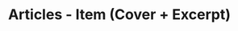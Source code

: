 ---
layout: articles
title: Articles - Item (Cover + Excerpt)
tags: Template
articles:
  data_source: site.tags.Template
  show_excerpt: true
cover: /assets/images/axure/articles-item-cover-excerpt.jpg
---